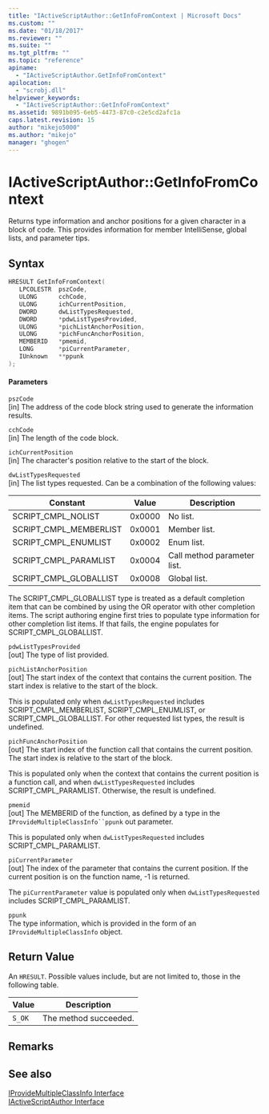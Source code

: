 ```yaml
---
title: "IActiveScriptAuthor::GetInfoFromContext | Microsoft Docs"
ms.custom: ""
ms.date: "01/18/2017"
ms.reviewer: ""
ms.suite: ""
ms.tgt_pltfrm: ""
ms.topic: "reference"
apiname: 
  - "IActiveScriptAuthor.GetInfoFromContext"
apilocation: 
  - "scrobj.dll"
helpviewer_keywords: 
  - "IActiveScriptAuthor::GetInfoFromContext"
ms.assetid: 9891b095-6eb5-4473-87c0-c2e5cd2afc1a
caps.latest.revision: 15
author: "mikejo5000"
ms.author: "mikejo"
manager: "ghogen"
---
```

# IActiveScriptAuthor::GetInfoFromContext
Returns type information and anchor positions for a given character in a block of code. This provides information for member IntelliSense, global lists, and parameter tips.  
  
## Syntax  
  
```cpp
HRESULT GetInfoFromContext(  
   LPCOLESTR  pszCode,  
   ULONG      cchCode,  
   ULONG      ichCurrentPosition,  
   DWORD      dwListTypesRequested,  
   DWORD      *pdwListTypesProvided,  
   ULONG      *pichListAnchorPosition,  
   ULONG      *pichFuncAnchorPosition,  
   MEMBERID   *pmemid,  
   LONG       *piCurrentParameter,  
   IUnknown   **ppunk  
);  
```  
  
#### Parameters  
 `pszCode`  
 [in] The address of the code block string used to generate the information results.  
  
 `cchCode`  
 [in] The length of the code block.  
  
 `ichCurrentPosition`  
 [in] The character's position relative to the start of the block.  
  
 `dwListTypesRequested`  
 [in] The list types requested. Can be a combination of the following values:  
  
|Constant|Value|Description|  
|--------------|-----------|-----------------|  
|SCRIPT_CMPL_NOLIST|0x0000|No list.|  
|SCRIPT_CMPL_MEMBERLIST|0x0001|Member list.|  
|SCRIPT_CMPL_ENUMLIST|0x0002|Enum list.|  
|SCRIPT_CMPL_PARAMLIST|0x0004|Call method parameter list.|  
|SCRIPT_CMPL_GLOBALLIST|0x0008|Global list.|  
  
 The SCRIPT_CMPL_GLOBALLIST type is treated as a default completion item that can be combined by using the OR operator with other completion items. The script authoring engine first tries to populate type information for other completion list items. If that fails, the engine populates for SCRIPT_CMPL_GLOBALLIST.  
  
 `pdwListTypesProvided`  
 [out] The type of list provided.  
  
 `pichListAnchorPosition`  
 [out] The start index of the context that contains the current position. The start index is relative to the start of the block.  
  
 This is populated only when `dwListTypesRequested` includes SCRIPT_CMPL_MEMBERLIST, SCRIPT_CMPL_ENUMLIST, or SCRIPT_CMPL_GLOBALLIST. For other requested list types, the result is undefined.  
  
 `pichFuncAnchorPosition`  
 [out] The start index of the function call that contains the current position. The start index is relative to the start of the block.  
  
 This is populated only when the context that contains the current position is a function call, and when `dwListTypesRequested` includes SCRIPT_CMPL_PARAMLIST. Otherwise, the result is undefined.  
  
 `pmemid`  
 [out] The MEMBERID of the function, as defined by a type in the `IProvideMultipleClassInfo``ppunk` out parameter.  
  
 This is populated only when `dwListTypesRequested` includes SCRIPT_CMPL_PARAMLIST.  
  
 `piCurrentParameter`  
 [out] The index of the parameter that contains the current position. If the current position is on the function name, -1 is returned.  
  
 The `piCurrentParameter` value is populated only when `dwListTypesRequested` includes SCRIPT_CMPL_PARAMLIST.  
  
 `ppunk`  
 The type information, which is provided in the form of an `IProvideMultipleClassInfo` object.  
  
## Return Value  
 An `HRESULT`. Possible values include, but are not limited to, those in the following table.  
  
|Value|Description|  
|-----------|-----------------|  
|`S_OK`|The method succeeded.|  
  
## Remarks  
  
## See also  
 [IProvideMultipleClassInfo Interface](https://docs.microsoft.com/dotnet/api/microsoft.visualstudio.ole.interop.iprovidemultipleclassinfo)   
 [IActiveScriptAuthor Interface](../../winscript/reference/iactivescriptauthor-interface.md)
